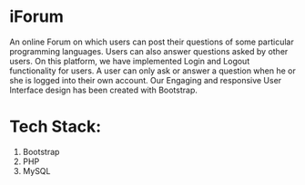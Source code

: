 # iForum
An online Forum on which users can post their questions of some particular programming languages. Users can also answer questions asked by other users. On this platform, we have implemented Login and Logout functionality for users. A user can only ask or answer a question when he or she is logged into their own account. Our Engaging and responsive User Interface design has been created with Bootstrap.
# Tech Stack:
1) Bootstrap<br>
2) PHP<br>
3) MySQL
